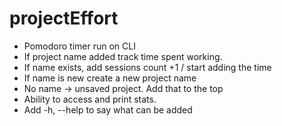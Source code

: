 # projectEffort
- Pomodoro timer run on CLI
- If project name added track time spent working. 
- If name exists, add sessions count +1 / start adding the time 
- If name is new create a new project name 
- No name -> unsaved project. Add that to the top 
- Ability to access and print stats. 
- Add -h, --help to say what can be added